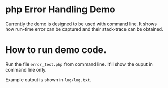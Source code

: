 php Error Handling Demo
========================

Currently the demo is designed to be used with command line.
It shows how run-time error can be captured and their stack-trace can be obtained.

How to run demo code.
======================
Run the file `error_test.php` from command line.
It'll show the ouput in command line only.

Example output is shown in `log/log.txt`.